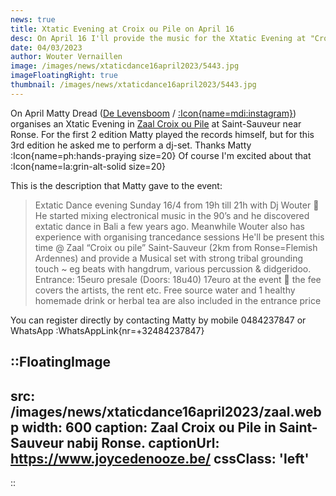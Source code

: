 ```yaml
--- 
news: true
title: Xtatic Evening at Croix ou Pile on April 16
desc: On April 16 I'll provide the music for the Xtatic Evening at "Croix ou pile" near Ronse. Will join come and join the dance too?
date: 04/03/2023
author: Wouter Vernaillen
image: /images/news/xtaticdance16april2023/5443.jpg
imageFloatingRight: true
thumbnail: /images/news/xtaticdance16april2023/5443.jpg
---
```


On April Matty Dread ([De Levensboom](https://www.levensboomtherapie.be/) / [:Icon{name=mdi:instagram}](https://www.instagram.com/lifetreetherapy/)) organises  an Xtatic Evening in [Zaal Croix ou Pile](https://www.joycedenooze.be/) at Saint-Sauveur near Ronse.
For the first 2 edition Matty played the records himself, but for this 3rd edition he asked me to perform a dj-set. 
Thanks Matty :Icon{name=ph:hands-praying size=20} Of course I'm excited about that :Icon{name=la:grin-alt-solid size=20}

This is the description that Matty gave to the event:

> Extatic Dance evening Sunday 16/4 from 19h till 21h with Dj Wouter 📀 
> He started mixing electronical music in the 90’s and he discovered extatic dance in Bali a few years ago.
> Meanwhile Wouter also has experience with organising trancedance sessions 
> He'll be present this time @ Zaal “Croix ou pile” Saint-Sauveur (2km from Ronse=Flemish Ardennes) and provide a Musical set with strong tribal grounding touch ~ eg beats with hangdrum, various percussion & didgeridoo.
> Entrance: 15euro presale (Doors: 18u40) 17euro at the event 🐞 
the fee covers the artists, the rent etc. Free source water and 1 healthy homemade drink or herbal tea are also included in the entrance price

You can register directly by contacting Matty by mobile 0484237847 or WhatsApp :WhatsAppLink{nr=+32484237847}

::FloatingImage
---
src: /images/news/xtaticdance16april2023/zaal.webp
width: 600
caption: Zaal Croix ou Pile in Saint-Sauveur nabij Ronse.
captionUrl: https://www.joycedenooze.be/
cssClass: 'left'
---
::
